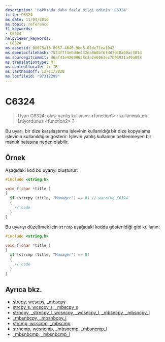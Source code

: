 ```yaml
---
description: 'Hakkında daha fazla bilgi edinin: C6324'
title: C6324
ms.date: 11/04/2016
ms.topic: reference
f1_keywords:
- C6324
helpviewer_keywords:
- C6324
ms.assetid: 08675af3-8957-4640-9bd6-01de71ea1042
ms.openlocfilehash: 7524f7f4e0d4e432ea8b0bf6fdd2048a00ac301d
ms.sourcegitcommit: d6af41e42699628c3e2e6063ec7b03931a49a098
ms.translationtype: MT
ms.contentlocale: tr-TR
ms.lasthandoff: 12/11/2020
ms.locfileid: "97312299"
---
```

# <a name="c6324"></a>C6324

> Uyarı C6324: olası yanlış kullanımı \<function1> : kullanmak mı istiyordunuz \<function2> ?

Bu uyarı, bir dize karşılaştırma işlevinin kullanıldığı bir dize kopyalama işlevinin kullanıldığını gösterir. İşlevin yanlış kullanımı beklenmeyen bir mantık hatasına neden olabilir.

## <a name="example"></a>Örnek

Aşağıdaki kod bu uyarıyı oluşturur:

```cpp
#include <string.h>

void f(char *title )
{
  if (strcpy (title, "Manager") == 0) // warning C6324
  {
    // code
  }
}
```

Bu uyarıyı düzeltmek için `strcmp` aşağıdaki kodda gösterildiği gibi kullanın:

```cpp
#include <string.h>

void f(char *title )
{
  if (strcmp (title, "Manager") == 0)
  {
    // code
  }
}
```

## <a name="see-also"></a>Ayrıca bkz.

- [strcpy, wcscpy, _mbscpy](../c-runtime-library/reference/strcpy-wcscpy-mbscpy.md)
- [strcpy_s, wcscpy_s, _mbscpy_s](../c-runtime-library/reference/strcpy-s-wcscpy-s-mbscpy-s.md)
- [strncpy, _strncpy_l, wcsncpy, _wcsncpy_l, _mbsncpy, _mbsncpy_l](../c-runtime-library/reference/strncpy-strncpy-l-wcsncpy-wcsncpy-l-mbsncpy-mbsncpy-l.md)
- [_mbsnbcpy, _mbsnbcpy_l](../c-runtime-library/reference/mbsnbcpy-mbsnbcpy-l.md)
- [strcmp, wcscmp, _mbscmp](../c-runtime-library/reference/strcmp-wcscmp-mbscmp.md)
- [strncmp, wcsncmp, _mbsncmp, _mbsncmp_l](../c-runtime-library/reference/strncmp-wcsncmp-mbsncmp-mbsncmp-l.md)
- [_mbsnbcmp, _mbsnbcmp_l](../c-runtime-library/reference/mbsnbcmp-mbsnbcmp-l.md)
